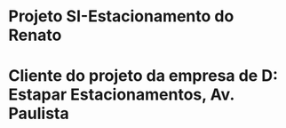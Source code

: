 # Projeto SI-Estacionamento do Renato
# Cliente do projeto da empresa de D: Estapar Estacionamentos, Av. Paulista
